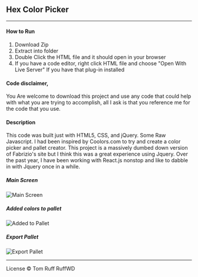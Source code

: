 ## Hex Color Picker
---

#### How to Run
1. Download Zip
2. Extract into folder
3. Double Click the HTML file and it should open in your browser
4. If you have a code editor, right click HTML file and choose "Open With Live Server" If you have that plug-in installed

#### Code disclaimer,
You Are welcome to download this project and use any code that could help with what you are trying to accomplish, all I ask is that you reference me for the code that you use.

#### Description
This code was built just with HTML5, CSS, and jQuery. Some Raw Javascript.
I had been inspired by Coolors.com to try and create a color picker and pallet creator. This project is a massively dumbed down version of Fabrizio's site but I think this was a great experience using Jquery. Over the past year, I have been working with React.js nonstop and like to dabble in with Jquery once in a while.

##### Main Screen
![Main Screen]("assets/color-picker-main.jpg")

##### Added colors to pallet
![Added to Pallet]("assets/color-picker-main-2.jpg")

##### Export Pallet
![Export Pallet]("assets/color-picker-main-export.jpg")

---
License
© Tom Ruff RuffWD 